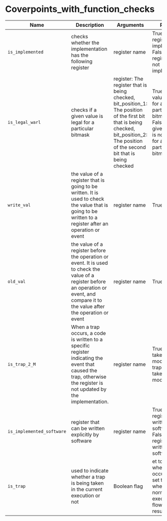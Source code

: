 # Coverpoints_with_function_checks

|     **Name**     | **Description**                                                   | **Arguments**                  |**Return**  |
| ---              | ---                                                               | ---                            | ---        |
| `is_implemented` | checks whether the implementation has the following register      | register name                  | True: if the register is implemented, False: if the register is not implemented | 
| `is_legal_warl`  | checks if a given value is legal for a particular bitmask         | register: The register that is being checked, bit_position_1: The position of the first bit that is being checked, bit_position_2: The position of the second bit that is being checked |   True: if given value is legal for a particular bitmask, False: if given value is not legal for a particular bitmask | 
| `write_val`   |  the value of a register that is going to be written. It is used to check the value that is going to be written to a register after an operation or event         | register name                  | True / False | 
| `old_val`   |  the value of a register before the operation or event. It is used to check the value of a register before an operation or event, and compare it to the value after the operation or event         | register name                  | True / False | 
| `is_trap_2_M`   |  When a trap occurs, a code is written to a specific register indicating the event that caused the trap, otherwise the register is not updated by the implementation.         | register name                  | True: trap is taken in M mode, False:  trap is not taken in M mode | 
| `is_implemented_software`   | register that can be written explicitly by software         | register name                  | True: if register written by software, False:if register not written by software |
| `is_trap`   | used to indicate whether a trap is being taken in the current execution or not         | Boolean flag                  | et to true when a trap occurs and set to false when the normal execution flow is resumed |
